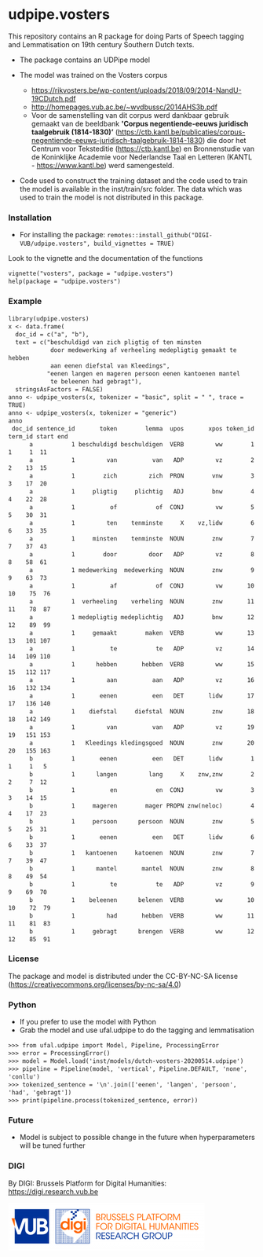 # udpipe.vosters

This repository contains an R package for doing Parts of Speech tagging and Lemmatisation on 19th century Southern Dutch texts.

- The package contains an UDPipe model 
- The model was trained on the Vosters corpus
    - https://rikvosters.be/wp-content/uploads/2018/09/2014-NandU-19CDutch.pdf
    - http://homepages.vub.ac.be/~wvdbussc/2014AHS3b.pdf
    - Voor de samenstelling van dit corpus werd dankbaar gebruik gemaakt van de beeldbank **'Corpus negentiende-eeuws juridisch taalgebruik (1814-1830)’** (https://ctb.kantl.be/publicaties/corpus-negentiende-eeuws-juridisch-taalgebruik-1814-1830) die door het Centrum voor Teksteditie (https://ctb.kantl.be) en Bronnenstudie van de Koninklijke Academie voor Nederlandse Taal en Letteren (KANTL - https://www.kantl.be) werd samengesteld.
    
- Code used to construct the training dataset and the code used to train the model is available in the inst/train/src folder. The data which was used to train the model is not distributed in this package.

### Installation

- For installing the package: `remotes::install_github("DIGI-VUB/udpipe.vosters", build_vignettes = TRUE)`

Look to the vignette and the documentation of the functions

```
vignette("vosters", package = "udpipe.vosters")
help(package = "udpipe.vosters")
```

### Example

```
library(udpipe.vosters)
x <- data.frame(
  doc_id = c("a", "b"), 
  text = c("beschuldigd van zich pligtig of ten minsten 
            door medewerking af verheeling medepligtig gemaakt te hebben 
            aan eenen diefstal van Kleedings",
           "eenen langen en mageren persoon eenen kantoenen mantel 
            te beleenen had gebragt"), 
  stringsAsFactors = FALSE)
anno <- udpipe_vosters(x, tokenizer = "basic", split = " ", trace = TRUE)
anno <- udpipe_vosters(x, tokenizer = "generic")
anno
 doc_id sentence_id       token        lemma  upos       xpos token_id term_id start end
      a           1 beschuldigd beschuldigen  VERB         ww        1       1     1  11
      a           1         van          van   ADP         vz        2       2    13  15
      a           1        zich         zich  PRON        vnw        3       3    17  20
      a           1     pligtig     plichtig   ADJ        bnw        4       4    22  28
      a           1          of           of  CONJ         vw        5       5    30  31
      a           1         ten    tenminste     X    vz,lidw        6       6    33  35
      a           1     minsten    tenminste  NOUN        znw        7       7    37  43
      a           1        door         door   ADP         vz        8       8    58  61
      a           1 medewerking  medewerking  NOUN        znw        9       9    63  73
      a           1          af           of  CONJ         vw       10      10    75  76
      a           1  verheeling    verheling  NOUN        znw       11      11    78  87
      a           1 medepligtig medeplichtig   ADJ        bnw       12      12    89  99
      a           1     gemaakt        maken  VERB         ww       13      13   101 107
      a           1          te           te   ADP         vz       14      14   109 110
      a           1      hebben       hebben  VERB         ww       15      15   112 117
      a           1         aan          aan   ADP         vz       16      16   132 134
      a           1       eenen          een   DET       lidw       17      17   136 140
      a           1    diefstal     diefstal  NOUN        znw       18      18   142 149
      a           1         van          van   ADP         vz       19      19   151 153
      a           1   Kleedings kledingsgoed  NOUN        znw       20      20   155 163
      b           1       eenen          een   DET       lidw        1       1     1   5
      b           1      langen         lang     X    znw,znw        2       2     7  12
      b           1          en           en  CONJ         vw        3       3    14  15
      b           1     mageren        mager PROPN znw(neloc)        4       4    17  23
      b           1     persoon      persoon  NOUN        znw        5       5    25  31
      b           1       eenen          een   DET       lidw        6       6    33  37
      b           1   kantoenen     katoenen  NOUN        znw        7       7    39  47
      b           1      mantel       mantel  NOUN        znw        8       8    49  54
      b           1          te           te   ADP         vz        9       9    69  70
      b           1    beleenen      belenen  VERB         ww       10      10    72  79
      b           1         had       hebben  VERB         ww       11      11    81  83
      b           1     gebragt      brengen  VERB         ww       12      12    85  91
```

### License

The package and model is distributed under the CC-BY-NC-SA license (https://creativecommons.org/licenses/by-nc-sa/4.0)

### Python

- If you prefer to use the model with Python
- Grab the model and use ufal.udpipe to do the tagging and lemmatisation

```
>>> from ufal.udpipe import Model, Pipeline, ProcessingError
>>> error = ProcessingError()
>>> model = Model.load('inst/models/dutch-vosters-20200514.udpipe')
>>> pipeline = Pipeline(model, 'vertical', Pipeline.DEFAULT, 'none', 'conllu')
>>> tokenized_sentence = '\n'.join(['eenen', 'langen', 'persoon', 'had', 'gebragt']) 
>>> print(pipeline.process(tokenized_sentence, error))
```

### Future

- Model is subject to possible change in the future when hyperparameters will be tuned further 


### DIGI

By DIGI: Brussels Platform for Digital Humanities: https://digi.research.vub.be

![](vignettes/logo.png)
